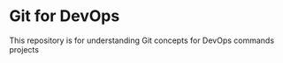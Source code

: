 # Git for DevOps


This repository is for understanding Git concepts for DevOps 
commands 
projects
